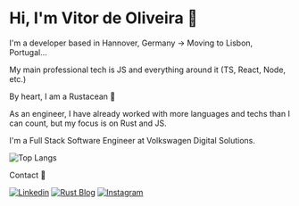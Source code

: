 
<!--
**vitordeoliveira/vitordeoliveira** is a ✨ _special_ ✨ repository because its `README.md` (this file) appears on your GitHub profile.

Here are some ideas to get you started:

- 🔭 I’m currently working on ...
- 🌱 I’m currently learning ...
- 👯 I’m looking to collaborate on ...
- 🤔 I’m looking for help with ...
- 💬 Ask me about ...
- 📫 How to reach me: ...
- 😄 Pronouns: ..
- ⚡ Fun fact: ..

- [Instagram](https://www.instagram.com/vitor_olive_/)
-->

# Hi, I'm Vitor de Oliveira 🦀
I'm a developer based in Hannover, Germany -> Moving to Lisbon, Portugal...

My main professional tech is JS and everything around it (TS, React, Node, etc.)

By heart, I am a Rustacean 🦀

As an engineer, I have already worked with more languages and techs than I can count, but my focus is on Rust and JS.

I'm a Full Stack Software Engineer at Volkswagen Digital Solutions.


  ![Top Langs](https://github-readme-stats.vercel.app/api/top-langs/?username=vitordeoliveira&theme=calm&hide=jupyter%20notebook&layout=compact&langs_count=6)

Contact 🤝


[![Linkedin](https://img.shields.io/badge/LinkedIn-0077B5?style=for-the-badge&logo=linkedin&logoColor=white)](https://www.linkedin.com/in/vitor-de-oliveira)
[![Rust Blog](https://img.shields.io/badge/Rust%20Blog-B7410E?style=for-the-badge&logo=rust&link=https://vitor.rs)](https://vitor.ws)
[![Instagram](https://img.shields.io/badge/Instagram-pink?style=for-the-badge&logo=instagram&link=https://www.instagram.com/vitor_olive_/)](https://www.instagram.com/vitor_olive_/)
